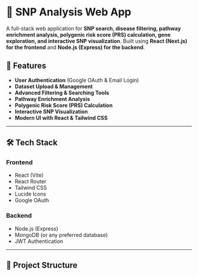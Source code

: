 # 🧬 SNP Analysis Web App

A full-stack web application for **SNP search, disease filtering, pathway enrichment analysis, polygenic risk score (PRS) calculation, gene exploration, and interactive SNP visualization**. Built using **React (Next.js) for the frontend** and **Node.js (Express) for the backend**.

## 🚀 Features

- **User Authentication** (Google OAuth & Email Login)
- **Dataset Upload & Management**
- **Advanced Filtering & Searching Tools**
- **Pathway Enrichment Analysis**
- **Polygenic Risk Score (PRS) Calculation**
- **Interactive SNP Visualization**
- **Modern UI with React & Tailwind CSS**

---

## 🛠️ Tech Stack

### **Frontend**
- React (Vite)
- React Router
- Tailwind CSS
- Lucide Icons
- Google OAuth

### **Backend**
- Node.js (Express)
- MongoDB (or any preferred database)
- JWT Authentication

---

## 📂 Project Structure

